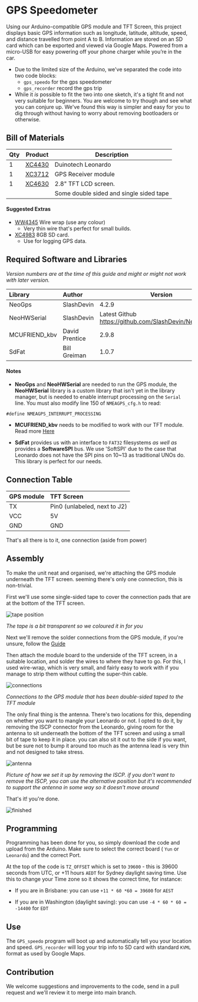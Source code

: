 # GPS Speedometer

Using our Arduino-compatible GPS module and TFT Screen, this project displays basic GPS information such as longitude, latitude, altitude, speed, and distance travelled from point A to B. Information are stored on an SD card which can be exported and viewed via Google Maps. Powered from a micro-USB for easy powering off your phone charger while you’re in the car.			

* Due to the limited size of the Arduino, we've separated the code into two code blocks:
    * `gps_speedo` for the gps speedometer
    * `gps_recorder` record the gps trip
* While it *is* possible to fit the two into one sketch, it's a tight fit and not very suitable for beginners. You are welcome to try though and see what you can conjure up. We've found this way is simpler and easy for you to dig through without having to worry about removing bootloaders or otherwise.

## Bill of Materials
| Qty | Product | Description |
| --- | ---- | --- |
|1 | [XC4430](https://jaycar.com.au/p/XC4430) | Duinotech Leonardo  |
|1 | [XC3712](https://jaycar.com.au/p/XC3712) | GPS Receiver module |
|1 | [XC4630](https://jaycar.com.au/p/XC4630) | 2.8" TFT LCD screen. |
| | | Some double sided and single sided tape |

#### Suggested Extras
* [WW4345](https://jaycar.com.au/p/WW4345) Wire wrap (use any colour)
    * Very thin wire that's perfect for small builds.
* [XC4983](https://jaycar.com.au/p/XC4983) 8GB SD card.
    * Use for logging GPS data.

## Required Software and Libraries
_Version numbers are at the time of this guide and might or might not work with later version._

| Library | Author |  Version |
| :---|:--- | --- |
| NeoGps | SlashDevin | 4.2.9 |
| NeoHWSerial | SlashDevin | Latest Github https://github.com/SlashDevin/NeoHWSerial |
| MCUFRIEND_kbv | David Prentice | 2.9.8 |
| SdFat | Bill Greiman | 1.0.7 |


#### Notes

* **NeoGps** and **NeoHWSerial** are needed to run the GPS module, the **NeoHWSerial** library is a custom library that isn't yet in the library manager, but is needed to enable interrupt processing on the `Serial` line. You must also modify line 150 of `NMEAGPS_cfg.h` to read:

```
#define NMEAGPS_INTERRUPT_PROCESSING
```

* **MCUFRIEND_kbv** needs to be modified to work with our TFT module. Read more [Here](https://github.com/Jaycar-Electronics/databook/blob/master/modules/XC4630.md)

* **SdFat** provides us with an interface to `FAT32` filesystems _as well as_ provides a **SoftwareSPI** bus. We use 'SoftSPI' due to the case that Leonardo does not have the SPI pins on 10~13 as traditional UNOs do. This library is perfect for our needs.

## Connection Table

| GPS module | TFT Screen  |
| :------------- | :------------- |
| TX | Pin0 (unlabeled, next to J2)|
| VCC | 5V |
| GND | GND|

That's all there is to it, one connection (aside from power)

## Assembly

To make the unit neat and organised, we're attaching the GPS module underneath the TFT screen. seeming there's only one connection, this is non-trivial.

First we'll use some single-sided tape to cover the connection pads that are at the bottom of the TFT screen.

![tape position](images/tape.jpg)

_The tape is a bit transparent so we coloured it in for you_

Next we'll remove the solder connections from the GPS module, if you're unsure, follow the [Guide](https://github.com/Jaycar-Electronics/databook/blob/master/tutorial/Removing%20Headers.md)

Then attach the module board to the underside of the TFT screen, in a suitable location, and solder the wires to where they have to go. For this, I used wire-wrap, which is very small, and fairly easy to work with if you manage to strip them without cutting the super-thin cable.

![connections](images/connections.jpg)

_Connections to the GPS module that has been double-sided taped to the TFT module_

The only final thing is the antenna. There's two locations for this, depending on whether you want to mangle your Leonardo or not. I opted to do it, by removing the ISCP connector from the Leonardo, giving room for the antenna to sit underneath the bottom of the TFT screen and using a small bit of tape to keep it in place. you can also sit it out to the side if you want, but be sure not to bump it around too much as the antenna lead is very thin and not designed to take stress.

![antenna](images/ant1.jpg)

_Picture of how we set it up by removing the ISCP. if you don't want to remove the ISCP, you can use the alternative position but it's recommended to support the antenna in some way so it doesn't move around_

That's it! you're done.

![finished](images/finished_gps.jpg)

## Programming

Programming has been done for you, so simply download the code and upload from the Arduino. Make sure to select the correct board ( `Yun` or `Leonardo`) and the correct Port.

At the top of the code is `TZ_OFFSET` which is set to `39600` - this is 39600 seconds from UTC, or +11 hours `AEDT` for Sydney daylight saving time. Use this to change your Time zone so it shows the correct time, for instance:

* If you are in Brisbane: you can use `+11 * 60 *60 = 39600` for `AEST`

* If you are in Washington (daylight saving): you can use `-4 * 60 * 60 = -14400` for `EDT`


## Use

The `GPS_speedo` program will boot up and automatically tell you your location and speed.
`GPS_recorder` will log your trip info to SD card with standard `KVML` format as used by Google Maps.

## Contribution

We welcome suggestions and improvements to the code, send in a pull request and we'll review it to merge into main branch.
